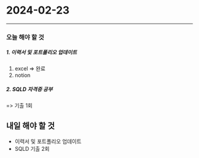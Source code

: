 # 2024-02-23

---

### 오늘 해야 할 것

##### 1. 이력서 및 포트폴리오 업데이트

1. excel => 완료
2. notion

##### 2. SQLD 자격증 공부

=> 기출 1회

## 내일 해야 할 것

- 이력서 및 포트폴리오 업데이트
- SQLD 기출 2회
